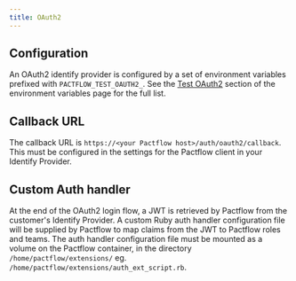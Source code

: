 ```yaml
---
title: OAuth2
---
```


## Configuration

An OAuth2 identify provider is configured by a set of environment variables prefixed with `PACTFLOW_TEST_OAUTH2_`. See the [Test OAuth2](/docs/on-premises/environment-variables/1.14-beta) section of the environment variables page for the full list.

## Callback URL

The callback URL is `https://<your Pactflow host>/auth/oauth2/callback`. This must be configured in the settings for the Pactflow client in your Identify Provider.

## Custom Auth handler

At the end of the OAuth2 login flow, a JWT is retrieved by Pactflow from the customer's Identify Provider. A custom Ruby auth handler configuration file will be supplied by Pactflow to map claims from the JWT to Pactflow roles and teams. The auth handler configuration file must be mounted as a volume on the Pactflow container, in the directory `/home/pactflow/extensions/` eg. `/home/pactflow/extensions/auth_ext_script.rb`.
